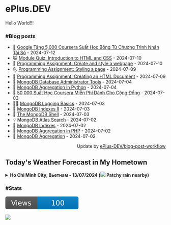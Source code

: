 # ePlus.DEV

Hello World!!!

### #Blog posts

- 🧰 [Google Tặng 5,000 Coursera Suất Học Bổng Từ Chương Trình Nhân Tài Số](https://eplus.dev/google-tang-5000-coursera-suat-hoc-bong-tu-chuong-trinh-nhan-tai-so) - 2024-07-12 
- 😺 [Module Quiz: Introduction to HTML and CSS](https://eplus.dev/module-quiz-introduction-to-html-and-css) - 2024-07-10 
- 🗽 [Programming Assignment: Create and style a webpage](https://eplus.dev/programming-assignment-create-and-style-a-webpage) - 2024-07-10 
- 🌜 [Programming Assignment: Styling a page](https://eplus.dev/programming-assignment-styling-a-page) - 2024-07-09 
- 📝 [Programming Assignment: Creating an HTML Document](https://eplus.dev/programming-assignment-creating-an-html-document) - 2024-07-09 
- 🚀 [MongoDB Database Administrator Tools](https://eplus.dev/mongodb-database-administrator-tools) - 2024-07-04 
- 💼 [MongoDB Aggregation in Python](https://eplus.dev/mongodb-aggregation-in-python) - 2024-07-04 
- 🦣 [50 000 Suất Học Coursera Miễn Phí Dành Cho Cộng Đồng](https://eplus.dev/50-000-suat-hoc-coursera-mien-phi-danh-cho-cong-dong) - 2024-07-03 
- 👨‍🏫 [MongoDB Logging Basics](https://eplus.dev/mongodb-logging-basics) - 2024-07-03 
- 🔭 [MongoDB Indexes II](https://eplus.dev/mongodb-indexes-ii) - 2024-07-03 
- 🤡 [The MongoDB Shell](https://eplus.dev/the-mongodb-shell) - 2024-07-03 
- 💡 [MongoDB Atlas Search](https://eplus.dev/mongodb-atlas-search) - 2024-07-02 
- 🦣 [MongoDB Indexes](https://eplus.dev/mongodb-indexes) - 2024-07-02 
- 💪 [MongoDB Aggregation in PHP](https://eplus.dev/mongodb-aggregation-in-php) - 2024-07-02 
- 🤡 [MongoDB Aggregation](https://eplus.dev/mongodb-aggregation) - 2024-07-02 


<div align="right">
    Update by <a target="_blank" href="https://github.com/ePlus-DEV/blog-post-workflow">ePlus-DEV/blog-post-workflow</a>
</div>


## Today's Weather Forecast in My Hometown



<details>
    <summary><b>Ho Chi Minh City, Вьетнам - 13/07/2024 (<img src="https://cdn.weatherapi.com/weather/64x64/day/176.png" width="25" /> Patchy rain nearby)</b>
    </summary>

    
<table>
    <tr>
        <th>Hour</th>
        <td>00:00</td><td>01:00</td><td>02:00</td><td>03:00</td><td>04:00</td><td>05:00</td><td>06:00</td><td>07:00</td><td>08:00</td><td>09:00</td><td>10:00</td><td>11:00</td><td>12:00</td><td>13:00</td><td>14:00</td><td>15:00</td><td>16:00</td><td>17:00</td><td>18:00</td><td>19:00</td><td>20:00</td><td>21:00</td><td>22:00</td><td>23:00</td>
    </tr>
    <tr>
        <th>Weather</th>
        <td><img src="https://cdn.weatherapi.com/weather/64x64/night/353.png"></img></td><td><img src="https://cdn.weatherapi.com/weather/64x64/night/119.png"></img></td><td><img src="https://cdn.weatherapi.com/weather/64x64/night/119.png"></img></td><td><img src="https://cdn.weatherapi.com/weather/64x64/night/176.png"></img></td><td><img src="https://cdn.weatherapi.com/weather/64x64/night/353.png"></img></td><td><img src="https://cdn.weatherapi.com/weather/64x64/night/113.png"></img></td><td><img src="https://cdn.weatherapi.com/weather/64x64/day/353.png"></img></td><td><img src="https://cdn.weatherapi.com/weather/64x64/day/176.png"></img></td><td><img src="https://cdn.weatherapi.com/weather/64x64/day/119.png"></img></td><td><img src="https://cdn.weatherapi.com/weather/64x64/day/353.png"></img></td><td><img src="https://cdn.weatherapi.com/weather/64x64/day/353.png"></img></td><td><img src="https://cdn.weatherapi.com/weather/64x64/day/353.png"></img></td><td><img src="https://cdn.weatherapi.com/weather/64x64/day/176.png"></img></td><td><img src="https://cdn.weatherapi.com/weather/64x64/day/176.png"></img></td><td><img src="https://cdn.weatherapi.com/weather/64x64/day/176.png"></img></td><td><img src="https://cdn.weatherapi.com/weather/64x64/day/176.png"></img></td><td><img src="https://cdn.weatherapi.com/weather/64x64/day/176.png"></img></td><td><img src="https://cdn.weatherapi.com/weather/64x64/day/122.png"></img></td><td><img src="https://cdn.weatherapi.com/weather/64x64/day/122.png"></img></td><td><img src="https://cdn.weatherapi.com/weather/64x64/night/119.png"></img></td><td><img src="https://cdn.weatherapi.com/weather/64x64/night/116.png"></img></td><td><img src="https://cdn.weatherapi.com/weather/64x64/night/116.png"></img></td><td><img src="https://cdn.weatherapi.com/weather/64x64/night/116.png"></img></td><td><img src="https://cdn.weatherapi.com/weather/64x64/night/116.png"></img></td>
    </tr>
    <tr>
        <th>Condition</th>
        <td width="200px">Light rain shower</td><td width="200px">Cloudy </td><td width="200px">Cloudy </td><td width="200px">Patchy rain nearby</td><td width="200px">Light rain shower</td><td width="200px">Clear</td><td width="200px">Light rain shower</td><td width="200px">Patchy rain nearby</td><td width="200px">Cloudy </td><td width="200px">Light rain shower</td><td width="200px">Light rain shower</td><td width="200px">Light rain shower</td><td width="200px">Patchy rain nearby</td><td width="200px">Patchy rain nearby</td><td width="200px">Patchy rain nearby</td><td width="200px">Patchy rain nearby</td><td width="200px">Patchy rain nearby</td><td width="200px">Overcast </td><td width="200px">Overcast </td><td width="200px">Cloudy </td><td width="200px">Partly Cloudy </td><td width="200px">Partly Cloudy </td><td width="200px">Partly Cloudy </td><td width="200px">Partly Cloudy </td>
    </tr>
    <tr>
        <th>Temperature</th>
        <td>25.2 °C</td><td>25.1 °C</td><td>25.1 °C</td><td>24.9 °C</td><td>24.8 °C</td><td>25.2 °C</td><td>24.4 °C</td><td>24.7 °C</td><td>24.9 °C</td><td>25.8 °C</td><td>26.1 °C</td><td>27.6 °C</td><td>28.8 °C</td><td>29.1 °C</td><td>29 °C</td><td>28.4 °C</td><td>27.3 °C</td><td>26.1 °C</td><td>25.9 °C</td><td>25.4 °C</td><td>25.3 °C</td><td>25.1 °C</td><td>25 °C</td><td>24.9 °C</td>
    </tr>
    <tr>
        <th>Wind</th>
        <td>13.7 kph</td><td>14 kph</td><td>13.7 kph</td><td>13.7 kph</td><td>13.3 kph</td><td>6.8 kph</td><td>12.6 kph</td><td>13.7 kph</td><td>14.8 kph</td><td>18 kph</td><td>19.8 kph</td><td>25.6 kph</td><td>28.8 kph</td><td>29.9 kph</td><td>29.2 kph</td><td>30.2 kph</td><td>27.4 kph</td><td>22 kph</td><td>20.2 kph</td><td>17.3 kph</td><td>13.7 kph</td><td>11.2 kph</td><td>10.1 kph</td><td>8.6 kph</td>
    </tr>
</table>


<div align="right">
    Updated at: 2024-07-12T22:37:33Z - by <a target="_blank"
        href="https://github.com/ePlus-DEV/weather-forecast">ePlus-DEV/weather-forecast</a>
</div>
</details>


### #Stats

[![Image of counter](https://github.com/ePlus-DEV/view-counter/blob/main/svg/685088620/badge.svg)](https://github.com/ePlus-DEV/view-counter/blob/main/readme/685088620/week.md)

![](https://komarev.com/ghpvc/?username=ePlus-DEV&style=for-the-badge)
